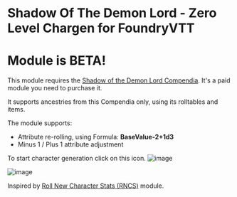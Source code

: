 # Shadow Of The Demon Lord - Zero Level Chargen for FoundryVTT

# Module is BETA!

This module requires the [Shadow of the Demon Lord Compendia](https://foundryvtt.com/packages/sdlc-1000). It's a paid module you need to purchase it.

It supports ancestries from this Compendia only, using its rolltables and items.

The module supports:
- Attribute re-rolling, using Formula: **BaseValue-2+1d3**
- Minus 1 / Plus 1 attribute adjustment

To start character generation click on this icon.
![image](https://github.com/user-attachments/assets/23f19394-5e19-4f08-9b0f-d226b55d0e36)


![image](https://github.com/user-attachments/assets/e4009209-8c3c-46d1-af80-1ee8effe2127)



Inspired by [Roll New Character Stats (RNCS)](https://github.com/MrXofar/roll-new-character-stats) module.

